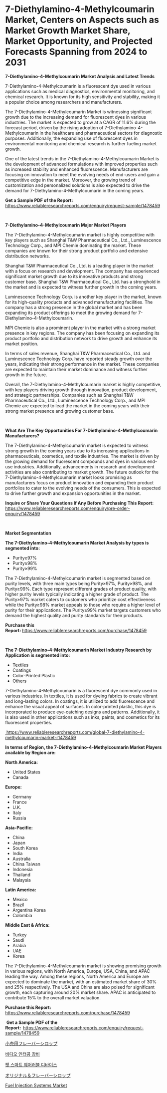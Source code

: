 <p><h1>7-Diethylamino-4-Methylcoumarin Market, Centers on Aspects such as Market Growth Market Share, Market Opportunity, and Projected Forecasts Spanning from 2024 to 2031</h1></p><p><strong>7-Diethylamino-4-Methylcoumarin Market Analysis and Latest Trends</strong></p>
<p><p>7-Diethylamino-4-Methylcoumarin is a fluorescent dye used in various applications such as medical diagnostics, environmental monitoring, and chemical research. It is known for its high sensitivity and stability, making it a popular choice among researchers and manufacturers.</p><p>The 7-Diethylamino-4-Methylcoumarin Market is witnessing significant growth due to the increasing demand for fluorescent dyes in various industries. The market is expected to grow at a CAGR of 11.6% during the forecast period, driven by the rising adoption of 7-Diethylamino-4-Methylcoumarin in the healthcare and pharmaceutical sectors for diagnostic purposes. Additionally, the expanding use of fluorescent dyes in environmental monitoring and chemical research is further fueling market growth.</p><p>One of the latest trends in the 7-Diethylamino-4-Methylcoumarin Market is the development of advanced formulations with improved properties such as increased stability and enhanced fluorescence. Manufacturers are focusing on innovation to meet the evolving needs of end-users and gain a competitive edge in the market. Moreover, the growing trend of customization and personalized solutions is also expected to drive the demand for 7-Diethylamino-4-Methylcoumarin in the coming years.</p></p>
<p><strong>Get a Sample PDF of the Report:&nbsp;</strong> <a href="https://www.reliableresearchreports.com/enquiry/request-sample/1478459">https://www.reliableresearchreports.com/enquiry/request-sample/1478459</a></p>
<p>&nbsp;</p>
<p><strong>7-Diethylamino-4-Methylcoumarin Major Market Players</strong></p>
<p><p>The 7-Diethylamino-4-Methylcoumarin market is highly competitive with key players such as Shanghai T&W Pharmaceutical Co., Ltd., Luminescence Technology Corp., and MPI Chemie dominating the market. These companies are known for their strong product portfolio and extensive distribution networks.</p><p>Shanghai T&W Pharmaceutical Co., Ltd. is a leading player in the market with a focus on research and development. The company has experienced significant market growth due to its innovative products and strong customer base. Shanghai T&W Pharmaceutical Co., Ltd. has a stronghold in the market and is expected to witness further growth in the coming years.</p><p>Luminescence Technology Corp. is another key player in the market, known for its high-quality products and advanced manufacturing facilities. The company has a strong presence in the global market and has been expanding its product offerings to meet the growing demand for 7-Diethylamino-4-Methylcoumarin.</p><p>MPI Chemie is also a prominent player in the market with a strong market presence in key regions. The company has been focusing on expanding its product portfolio and distribution network to drive growth and enhance its market position.</p><p>In terms of sales revenue, Shanghai T&W Pharmaceutical Co., Ltd. and Luminescence Technology Corp. have reported steady growth over the years, indicating their strong performance in the market. These companies are expected to maintain their market dominance and witness further growth in the future.</p><p>Overall, the 7-Diethylamino-4-Methylcoumarin market is highly competitive, with key players driving growth through innovation, product development, and strategic partnerships. Companies such as Shanghai T&W Pharmaceutical Co., Ltd., Luminescence Technology Corp., and MPI Chemie are expected to lead the market in the coming years with their strong market presence and growing customer base.</p></p>
<p>&nbsp;</p>
<p><strong>What Are The Key Opportunities For 7-Diethylamino-4-Methylcoumarin Manufacturers?</strong></p>
<p><p>The 7-Diethylamino-4-Methylcoumarin market is expected to witness strong growth in the coming years due to its increasing applications in pharmaceuticals, cosmetics, and textile industries. The market is driven by the growing demand for fluorescent compounds and dyes in various end-use industries. Additionally, advancements in research and development activities are also contributing to market growth. The future outlook for the 7-Diethylamino-4-Methylcoumarin market looks promising as manufacturers focus on product innovation and expanding their product portfolios to cater to the evolving needs of the consumers. This is expected to drive further growth and expansion opportunities in the market.</p></p>
<p><strong>Inquire or Share Your Questions If Any Before Purchasing This Report:</strong> <a href="https://www.reliableresearchreports.com/enquiry/pre-order-enquiry/1478459">https://www.reliableresearchreports.com/enquiry/pre-order-enquiry/1478459</a></p>
<p>&nbsp;</p>
<p><strong>Market Segmentation</strong></p>
<p><strong>The 7-Diethylamino-4-Methylcoumarin Market Analysis by types is segmented into:</strong></p>
<p><ul><li>Purity≥97%</li><li>Purity≥98%</li><li>Purity≥99%</li></ul></p>
<p><p>The 7-Diethylamino-4-Methylcoumarin market is segmented based on purity levels, with three main types being Purity≥97%, Purity≥98%, and Purity≥99%. Each type represent different grades of product quality, with higher purity levels typically indicating a higher grade of product. The Purity≥97% market caters to customers who prioritize cost effectiveness while the Purity≥98% market appeals to those who require a higher level of purity for their applications. The Purity≥99% market targets customers who demand the highest quality and purity standards for their products.</p></p>
<p><strong>Purchase this Report:&nbsp;</strong><a href="https://www.reliableresearchreports.com/purchase/1478459">https://www.reliableresearchreports.com/purchase/1478459</a></p>
<p>&nbsp;</p>
<p><strong>The 7-Diethylamino-4-Methylcoumarin Market Industry Research by Application is segmented into:</strong></p>
<p><ul><li>Textiles</li><li>Coatings</li><li>Color-Printed Plastic</li><li>Others</li></ul></p>
<p><p>7-Diethylamino-4-Methylcoumarin is a fluorescent dye commonly used in various industries. In textiles, it is used for dyeing fabrics to create vibrant and long-lasting colors. In coatings, it is utilized to add fluorescence and enhance the visual appeal of surfaces. In color-printed plastic, this dye is incorporated to produce eye-catching designs and patterns. Additionally, it is also used in other applications such as inks, paints, and cosmetics for its fluorescent properties.</p></p>
<p><a href="https://www.reliableresearchreports.com/global-7-diethylamino-4-methylcoumarin-market-r1478459">&nbsp;https://www.reliableresearchreports.com/global-7-diethylamino-4-methylcoumarin-market-r1478459</a></p>
<p><strong>In terms of Region, the 7-Diethylamino-4-Methylcoumarin Market Players available by Region are:</strong></p>
<p>
    <p> <strong> North America: </strong>
        <ul>
            <li>United States</li>
            <li>Canada</li>
        </ul>
        </p> 
    <p> <strong> Europe: </strong>
        <ul>
            <li>Germany</li>
            <li>France</li>
            <li>U.K.</li>
            <li>Italy</li>
            <li>Russia</li>
        </ul>
        </p> 
    <p> <strong> Asia-Pacific: </strong>
        <ul>
            <li>China</li>
            <li>Japan</li>
            <li>South Korea</li>
            <li>India</li>
            <li>Australia</li>
            <li>China Taiwan</li>
            <li>Indonesia</li>
            <li>Thailand</li>
            <li>Malaysia</li>
        </ul>
        </p> 
    <p> <strong> Latin America: </strong>
        <ul>
            <li>Mexico</li>
            <li>Brazil</li>
            <li>Argentina Korea</li>
            <li>Colombia</li>
        </ul>
        </p> 
    <p> <strong> Middle East & Africa: </strong>
        <ul>
            <li>Turkey</li>
            <li>Saudi</li>
            <li>Arabia</li>
            <li>UAE</li>
            <li>Korea</li>
        </ul>
    </p>
    </p>
<p><p>The 7-Diethylamino-4-Methylcoumarin market is showing promising growth in various regions, with North America, Europe, USA, China, and APAC leading the way. Among these regions, North America and Europe are expected to dominate the market, with an estimated market share of 30% and 25% respectively. The USA and China are also poised for significant growth, each capturing around 20% market share. APAC is anticipated to contribute 15% to the overall market valuation.</p></p>
<p><strong>Purchase this Report: </strong><a href="https://www.reliableresearchreports.com/purchase/1478459">https://www.reliableresearchreports.com/purchase/1478459</a></p>
<p>&nbsp;<strong>Get a Sample PDF of the Report:&nbsp;&nbsp;</strong><a href="https://www.reliableresearchreports.com/enquiry/request-sample/1478459">https://www.reliableresearchreports.com/enquiry/request-sample/1478459</a></p>
<p><strong></strong></p>
<p><p><a href="https://github.com/dandier2003/Market-Research-Report-List-1/blob/main/862218795643.md">小売用フレーバーシロップ</a></p><p><a href="https://github.com/ConstantinVon/Market-Research-Report-List-1/blob/main/921940787286.md">비디오 인터콤 장비</a></p><p><a href="https://github.com/fatmarawatan39/Market-Research-Report-List-1/blob/main/671917687287.md">펫 스마트 웨어러블 디바이스</a></p><p><a href="https://github.com/lily-u-genius/Market-Research-Report-List-1/blob/main/509394395644.md">オリジナル＆フレーバーシロップ</a></p><p><a href="https://github.com/RosemarieLeffler2023/Market-Research-Report-List-1/blob/main/fuel-injection-systems-market.md">Fuel Injection Systems Market</a></p></p>